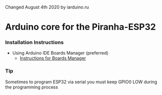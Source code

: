 Changed August 4th 2020 by iarduino.ru

# Arduino core for the Piranha-ESP32

### Installation Instructions
- Using Arduino IDE Boards Manager (preferred)
  + [Instructions for Boards Manager](docs/arduino-ide/boards_manager.md)

### Tip

Sometimes to program ESP32 via serial you must keep GPIO0 LOW during the programming process
